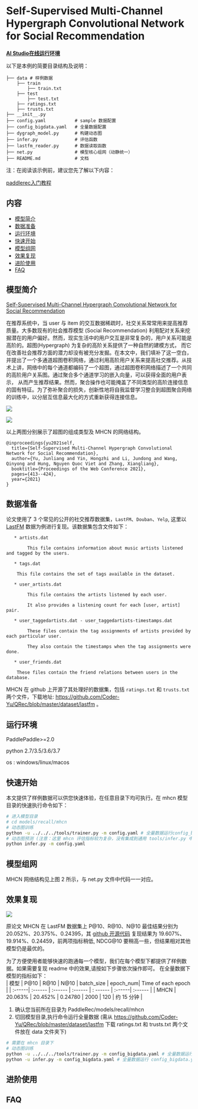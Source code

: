 # Self-Supervised Multi-Channel Hypergraph Convolutional Network for Social Recommendation

**[AI Studio在线运行环境](https://aistudio.baidu.com/studio/project/partial/verify/3406375/b2db3498abdd41a39b0a994a8e95ffcb)**

以下是本例的简要目录结构及说明：

```
├── data # 样例数据
    ├── train
        ├── train.txt
    ├── test
        ├── test.txt
    ├── ratings.txt
    ├── trusts.txt
├── __init__.py
├── config.yaml           # sample 数据配置
├── config_bigdata.yaml   # 全量数据配置
├── dygraph_model.py      # 构建动态图
├── infer.py              # 评估函数
├── lastfm_reader.py      # 数据读取函数
├── net.py                # 模型核心组网（动静统一）
├── README.md             # 文档
```

注：在阅读该示例前，建议您先了解以下内容：

[paddlerec入门教程](https://github.com/PaddlePaddle/PaddleRec/blob/master/README.md)

## 内容

- [模型简介](#模型简介)
- [数据准备](#数据准备)
- [运行环境](#运行环境)
- [快速开始](#快速开始)
- [模型组网](#模型组网)
- [效果复现](#效果复现)
- [进阶使用](#进阶使用)
- [FAQ](#FAQ)

## 模型简介

[Self-Supervised Multi-Channel Hypergraph Convolutional Network for Social Recommendation](https://arxiv.org/abs/2101.06448)

在推荐系统中，当 user 与 item 的交互数据稀疏时，社交关系常常用来提高推荐质量。大多数现有的社会推荐模型 (Social Recommendation)
利用配对关系来挖掘潜在的用户偏好。然而，现实生活中的用户交互是非常复杂的，用户关系可能是高阶的。超图(Hypergraph) 为复杂的高阶关系提供了一种自然的建模方式，
而它在改善社会推荐方面的潜力却没有被充分发掘。在本文中，我们填补了这一空白，并提出了一个多通道超图卷积网络，通过利用高阶用户关系来提高社交推荐。从技术上讲，网络中的每个通道都编码了一个超图，通过超图卷积网络描述了一个共同的高阶用户关系图。通过聚合多个通道学习的嵌入向量，可以获得全面的用户表示，
从而产生推荐结果。然而，聚合操作也可能掩盖了不同类型的高阶连接信息的固有特征。为了弥补聚合的损失，创新性地将自我监督学习整合到超图聚合网络的训练中，以分层互信息最大化的方式重新获得连接信息。

![](https://tva1.sinaimg.cn/large/008i3skNly1gya578zf58j30tn078dgo.jpg)

![](https://tva1.sinaimg.cn/large/008i3skNly1gya57zcfs9j30v10c1q59.jpg)

以上两图分别展示了超图的组成类型及 MHCN 的网络结构。

```text
@inproceedings{yu2021self,
  title={Self-Supervised Multi-Channel Hypergraph Convolutional Network for Social Recommendation},
  author={Yu, Junliang and Yin, Hongzhi and Li, Jundong and Wang, Qinyong and Hung, Nguyen Quoc Viet and Zhang, Xiangliang},
  booktitle={Proceedings of the Web Conference 2021},
  pages={413--424},
  year={2021}
}
```

## 数据准备

论文使用了 3 个常见的公开的社交推荐数据集，`LastFM`、`Douban`、`Yelp`, 这里以 [LastFM](http://files.grouplens.org/datasets/hetrec2011/)
数据为例进行复现。该数据集包含文件如下：

```text
   * artists.dat
   
        This file contains information about music artists listened and tagged by the users.
   
   * tags.dat
   
   	This file contains the set of tags available in the dataset.

   * user_artists.dat
   
        This file contains the artists listened by each user.
        
        It also provides a listening count for each [user, artist] pair.

   * user_taggedartists.dat - user_taggedartists-timestamps.dat
   
        These files contain the tag assignments of artists provided by each particular user.
        
        They also contain the timestamps when the tag assignments were done.
   
   * user_friends.dat
   
   	These files contain the friend relations between users in the database.
```

MHCN 在 github 上开源了其处理好的数据集，包括 `ratings.txt` 和 `trusts.txt`
两个文件，下载地址: https://github.com/Coder-Yu/QRec/blob/master/dataset/lastfm 。

## 运行环境

PaddlePaddle>=2.0

python 2.7/3.5/3.6/3.7

os : windows/linux/macos

## 快速开始

本文提供了样例数据可以供您快速体验，在任意目录下均可执行。在 mhcn 模型目录的快速执行命令如下：

```bash
# 进入模型目录
# cd models/recall/mhcn
# 动态图训练
python -u ../../../tools/trainer.py -m config.yaml # 全量数据运行config_bigdata.yaml 
# 动态图预测 (注意：这里 mhcn 评估指标较为复杂，没有集成到通用 tools/infer.py 中）
python infer.py -m config.yaml
``` 

## 模型组网

MHCN 网络结构见上图 2 所示，与 net.py 文件中代码一一对应。

## 效果复现

![](https://tva1.sinaimg.cn/large/008i3skNly1gya5pggeiaj30nq02mt97.jpg)

原论文 MHCN 在 LastFM 数据集上 P@10、R@10、N@10 最佳结果分别为
20.052%、20.375%、0.24395，其 [github 开源代码](https://github.com/Coder-Yu/QRec/issues/216) 复现结果为
19.607%、19.914%、0.24459，前两项指标稍低, NDCG@10 要稍高一些，但结果相对其他模型仍是最优的。

为了方便使用者能够快速的跑通每一个模型，我们在每个模型下都提供了样例数据。如果需要复现 readme 中的效果,请按如下步骤依次操作即可。 在全量数据下模型的指标如下：  
| 模型 | P@10 | R@10 | N@10 | batch_size | epoch_num| Time of each epoch | | :------| :------ | :------ | :------ | :
------ | :------| :------ | | MHCN | 20.063% | 20.452% | 0.24780 | 2000 | 120 | 约 15 分钟 |

1. 确认您当前所在目录为 PaddleRec/models/recall/mhcn
2. 切回模型目录,执行命令运行全量数据 (需从 https://github.com/Coder-Yu/QRec/blob/master/dataset/lastfm 下载 ratings.txt 和 trusts.txt 两个文件放在 data 文件夹下)

```bash
# 需要在 mhcn 目录下
# 动态图训练
python -u ../../../tools/trainer.py -m config_bigdata.yaml # 全量数据运行 config_bigdata.yaml 
python -u infer.py -m config_bigdata.yaml # 全量数据运行 config_bigdata.yaml 
```

## 进阶使用

## FAQ
